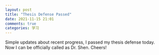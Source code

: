 ```yaml
---
layout: post
title: "Thesis Defense Passed"
date: 2021-11-15 21:01
comments: true
categories: 学习
---
```


Simple updates about recent progress, I passed my thesis defense today. Now I can be officially called as Dr. Shen. Cheers!